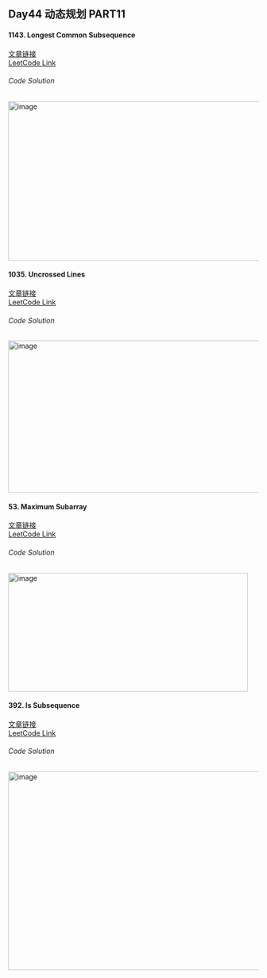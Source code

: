 ## Day44 动态规划 PART11  

#### 1143. Longest Common Subsequence  
[文章链接](https://programmercarl.com/1143.%E6%9C%80%E9%95%BF%E5%85%AC%E5%85%B1%E5%AD%90%E5%BA%8F%E5%88%97.html)  
[LeetCode Link](https://leetcode.com/problems/longest-common-subsequence/description/)  

###### Code Solution  
<img width="656" height="321" alt="image" src="https://github.com/user-attachments/assets/00e31aba-2f08-4cf7-ad7f-dedd33a794ce" />

#### 1035. Uncrossed Lines  
[文章链接](https://programmercarl.com/1035.%E4%B8%8D%E7%9B%B8%E4%BA%A4%E7%9A%84%E7%BA%BF.html#%E5%85%B6%E4%BB%96%E8%AF%AD%E8%A8%80%E7%89%88%E6%9C%AC)  
[LeetCode Link](https://leetcode.com/problems/uncrossed-lines/description/)  
###### Code Solution  
<img width="595" height="306" alt="image" src="https://github.com/user-attachments/assets/a7af044e-5df9-4ac4-a87c-a2edf82c5dd7" />

#### 53. Maximum Subarray  
[文章链接](https://programmercarl.com/0053.%E6%9C%80%E5%A4%A7%E5%AD%90%E5%BA%8F%E5%92%8C%EF%BC%88%E5%8A%A8%E6%80%81%E8%A7%84%E5%88%92%EF%BC%89.html)  
[LeetCode Link](https://leetcode.com/problems/maximum-subarray/)  

###### Code Solution  
<img width="482" height="239" alt="image" src="https://github.com/user-attachments/assets/2f8b8282-04a8-451e-9da7-29f08dd6217e" />

#### 392. Is Subsequence  
[文章链接](https://programmercarl.com/0392.%E5%88%A4%E6%96%AD%E5%AD%90%E5%BA%8F%E5%88%97.html)  
[LeetCode Link](https://leetcode.com/problems/is-subsequence/description/)  

###### Code Solution  
<img width="589" height="400" alt="image" src="https://github.com/user-attachments/assets/722648bd-bdfe-4242-a7e5-c3e767d70b05" />
